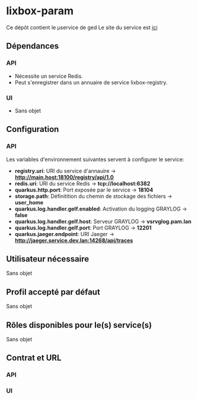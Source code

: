 # lixbox-param

Ce dépôt contient le µservice de ged
Le site du service est [ici](https://project-site.service.dev.lan/lixbox-ged)


## Dépendances
### API
* Nécessite un service Redis.
* Peut s'enregistrer dans un annuaire de service lixbox-registry.  

### UI
* Sans objet

## Configuration 
### API
Les variables d'environnement suivantes servent à configurer le service:
* **registry.uri**: URI du service d'annauire -> **http://main.host:18100/registry/api/1.0**
* **redis.uri**: URI du service Redis -> **tcp://localhost:6382**
* **quarkus.http.port**: Port exposée par le service -> **18104**
* **storage.path**: Définitition du chemin de stockage des fichiers -> **user_home**
* **quarkus.log.handler.gelf.enabled**: Activation du logging GRAYLOG -> **false**
* **quarkus.log.handler.gelf.host**: Serveur GRAYLOG -> **vsrvglog.pam.lan**
* **quarkus.log.handler.gelf.port**: Port GRAYLOG -> **12201**
* **quarkus.jaeger.endpoint**: URI Jaeger -> **http://jaeger.service.dev.lan:14268/api/traces**


## Utilisateur nécessaire

Sans objet


## Profil accepté par défaut

Sans objet


## Rôles disponibles pour le(s) service(s)

Sans objet

## Contrat et URL
### API

### UI


